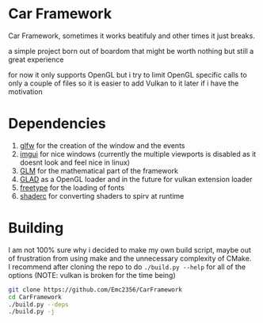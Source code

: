 # Car Framework
Car Framework, sometimes it works beatifuly and other times it just breaks.

a simple project born out of boardom that might be worth nothing but still a great experience

for now it only supports OpenGL but i try to limit OpenGL specific calls to only a couple of files so it is easier to add Vulkan to it later if i have the motivation 

# Dependencies
1. [glfw](https://www.glfw.org/) for the creation of the window and the events
2. [imgui](https://github.com/ocornut/imgui) for nice windows (currently the multiple viewports is disabled as it doesnt look and feel nice in linux)
3. [GLM](https://github.com/g-truc/glm) for the mathematical part of the framework
4. [GLAD](https://gen.glad.sh/) as a OpenGL loader and in the future for vulkan extension loader
5. [freetype](https://github.com/freetype/freetype) for the loading of fonts
6. [shaderc](https://github.com/google/shaderc) for converting shaders to spirv at runtime

# Building
I am not 100% sure why i decided to make my own build script, maybe out of frustration from using make and the unnecessary complexity of CMake.  
I recommend after cloning the repo to do `./build.py --help` for all of the options (NOTE: vulkan is broken for the time being)
```bash
git clone https://github.com/Emc2356/CarFramework
cd CarFramework
./build.py --deps
./build.py -j
```
